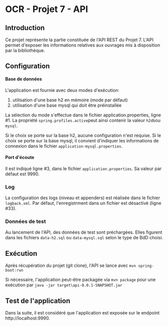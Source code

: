 # OCR - Projet 7 - API

## Introduction
Ce projet représente la partie constituée de l'API REST du Projet 7.
L'API permet d'exposer les informations relatives aux ouvrages mis à disposition par la bibliothèque.

## Configuration
#### Base de données
L'application est fournie avec deux modes d'exécution:
1) utilisation d'une base h2 en mémoire (mode par défaut)
2) utilisation d'une base mysql qui doit être préinstallée

La sélection du mode s'effectue dans le fichier application.properties, ligne #1. La propriété `spring.profiles.active`peut ainsi contenir la valeur `h2db`ou `mysql`.

Si le choix se porte sur la base h2, aucune configuration n'est requise.
Si le choix se porte sur la base mysql, il convient d'indiquer les informations de connexion dans le fichier `application-mysql.properties`.

#### Port d'écoute
Il est indiqué ligne #3, dans le fichier `application.properties`. Sa valeur par défaut est 9990.

### Log
La configuration des logs (niveau et appenders) est réalisée dans le fichier `logback.xml`. Par défaut, l'enregistrment dans un fichier est désactivé (ligne #33).

### Données de test
Au lancement de l'API, des données de test sont préchargées. Elles figurent dans les fichiers `data-h2.sql` ou `data-mysql.sql` selon le type de BdD choisi. 

## Exécution
Après récupération du projet (git clone), l'API se lance avec `mvn spring-boot:run`

Si nécessaire, l'application peut-être packagée via `mvn package` pour une exécution par `java -jar target\api-0.0.1-SNAPSHOT.jar`

## Test de l'application
Dans la suite, il est considéré que l'application est exposée sur le endpoint http://localhost:9990.

